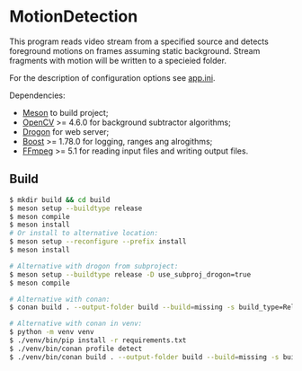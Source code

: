 # MotionDetection

This program reads video stream from a specified source and detects foreground
motions on frames assuming static background. Stream fragments with motion will
be written to a specieied folder.

For the description of configuration options see [app.ini](app.ini).

Dependencies:
- [Meson](https://mesonbuild.com/) to build project;
- [OpenCV](https://github.com/opencv/opencv) >= 4.6.0 for background subtractor
  algorithms;
- [Drogon](https://github.com/drogonframework/drogon) for web server;
- [Boost](https://www.boost.org/) >= 1.78.0 for logging, ranges ang alrogithms;
- [FFmpeg](https://ffmpeg.org/doxygen/trunk/index.html) >= 5.1 for reading
  input files and writing output files.

## Build

```bash
$ mkdir build && cd build
$ meson setup --buildtype release
$ meson compile
$ meson install
# Or install to alternative location:
$ meson setup --reconfigure --prefix install
$ meson install

# Alternative with drogon from subproject:
$ meson setup --buildtype release -D use_subproj_drogon=true
$ meson compile

# Alternative with conan:
$ conan build . --output-folder build --build=missing -s build_type=Release --profile profile-gcc.ini

# Alternative with conan in venv:
$ python -m venv venv
$ ./venv/bin/pip install -r requirements.txt
$ ./venv/bin/conan profile detect
$ ./venv/bin/conan build . --output-folder build --build=missing -s build_type=Release --profile profile-gcc.ini
```
